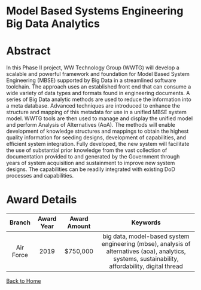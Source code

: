 
Model Based Systems Engineering Big Data Analytics
==================================================

# Abstract


In this Phase II project, WW Technology Group (WWTG) will develop a scalable and powerful framework and foundation for Model Based System Engineering (MBSE) supported by Big Data in a streamlined software toolchain. The approach uses an established front end that can consume a wide variety of data types and formats found in engineering documents. A series of Big Data analytic methods are used to reduce the information into a meta database. Advanced techniques are introduced to enhance the structure and mapping of this metadata for use in a unified MBSE system model. WWTG tools are then used to manage and display the unified model and perform Analysis of Alternatives (AoA). The methods will enable development of knowledge structures and mappings to obtain the highest quality information for seeding designs, development of capabilities, and efficient system integration. Fully developed, the new system will facilitate the use of substantial prior knowledge from the vast collection of documentation provided to and generated by the Government through years of system acquisition and sustainment to improve new system designs. The capabilities can be readily integrated with existing DoD processes and capabilities.  

# Award Details

|Branch|Award Year|Award Amount|Keywords|
| :---: | :---: | :---: | :---: |
|Air Force|2019|$750,000|big data, model-based system engineering (mbse), analysis of alternatives (aoa), analytics, systems, sustainability, affordability, digital thread|
  
  


[Back to Home](https://github.com/chrischow/dod_sbir_awards#1405)
